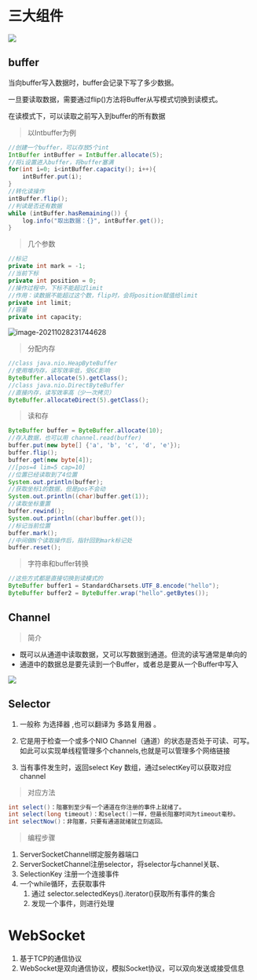 # 三大组件

![](https://gitee.com/xiaojihao/xiaoxiao/raw/master/image/java/Netty/20200731085919.png)

## buffer

当向buffer写入数据时，buffer会记录下写了多少数据。

一旦要读取数据，需要通过flip()方法将Buffer从写模式切换到读模式。

在读模式下，可以读取之前写入到buffer的所有数据

> 以Intbuffer为例

```java
//创建一个buffer，可以存放5个int
IntBuffer intBuffer = IntBuffer.allocate(5);
//将i设置进入buffer，将buffer塞满
for(int i=0; i<intBuffer.capacity(); i++){
    intBuffer.put(i);
}
//转化读操作
intBuffer.flip();
//判读是否还有数据
while (intBuffer.hasRemaining()) {
    log.info("取出数据：{}", intBuffer.get());
}
```

> 几个参数

```java
//标记
private int mark = -1;
//当前下标
private int position = 0;
//操作过程中，下标不能超过limit
//作用：读数据不能超过这个数，flip时，会将position赋值给limit
private int limit;
//容量
private int capacity;
```

![image-20211028231744628](https://gitee.com/xiaojihao/pubImage/raw/master/image/java/network/20211028231744.png)

> 分配内存

```java
//class java.nio.HeapByteBuffer
//使用堆内存，读写效率低，受GC影响
ByteBuffer.allocate(5).getClass();
//class java.nio.DirectByteBuffer
//直接内存，读写效率高（少一次拷贝）
ByteBuffer.allocateDirect(5).getClass();    
```

> 读和存

```java
ByteBuffer buffer = ByteBuffer.allocate(10);
//存入数据，也可以用 channel.read(buffer)
buffer.put(new byte[] {'a', 'b', 'c', 'd', 'e'});
buffer.flip();
buffer.get(new byte[4]);
//[pos=4 lim=5 cap=10]
//位置已经读取到了4位置
System.out.println(buffer);
//获取坐标1的数据，但是pos不会动
System.out.println((char)buffer.get(1));
//读取坐标重置
buffer.rewind();
System.out.println((char)buffer.get());
//标记当前位置
buffer.mark();
//中间做N个读取操作后，指针回到mark标记处
buffer.reset();
```

> 字符串和buffer转换

```java
//这些方式都是直接切换到读模式的
ByteBuffer buffer1 = StandardCharsets.UTF_8.encode("hello");
ByteBuffer buffer2 = ByteBuffer.wrap("hello".getBytes());
```

## Channel

> 简介

- 既可以从通道中读取数据，又可以写数据到通道。但流的读写通常是单向的
- 通道中的数据总是要先读到一个Buffer，或者总是要从一个Buffer中写入

![](https://gitee.com/xiaojihao/xiaoxiao/raw/master/image/java/Netty/20200803231057.jpg)

## Selector

1. 一般称 为选择器 ,也可以翻译为 多路复用器 。

2. 它是用于检查一个或多个NIO Channel（通道）的状态是否处于可读、可写。如此可以实现单线程管理多个channels,也就是可以管理多个网络链接

3. 当有事件发生时，返回select Key 数组，通过selectKey可以获取对应channel

> 对应方法

```java
int select()：阻塞到至少有一个通道在你注册的事件上就绪了。
int select(long timeout)：和select()一样，但最长阻塞时间为timeout毫秒。
int selectNow()：非阻塞，只要有通道就绪就立刻返回。
```

> 编程步骤

1. ServerSocketChannel绑定服务器端口
2.  ServerSocketChannel注册selector，将selector与channel关联、
3.  SelectionKey 注册一个连接事件
4. 一个while循环，去获取事件
   1. 通过 selector.selectedKeys().iterator()获取所有事件的集合
   2. 发现一个事件，则进行处理

# WebSocket

1. 基于TCP的通信协议
2. WebSocket是双向通信协议，模拟Socket协议，可以双向发送或接受信息 